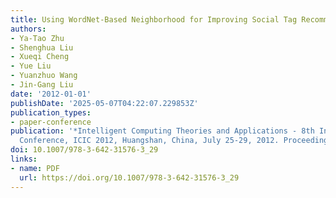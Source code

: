 ```yaml
---
title: Using WordNet-Based Neighborhood for Improving Social Tag Recommendation
authors:
- Ya-Tao Zhu
- Shenghua Liu
- Xueqi Cheng
- Yue Liu
- Yuanzhuo Wang
- Jin-Gang Liu
date: '2012-01-01'
publishDate: '2025-05-07T04:22:07.229853Z'
publication_types:
- paper-conference
publication: '*Intelligent Computing Theories and Applications - 8th International
  Conference, ICIC 2012, Huangshan, China, July 25-29, 2012. Proceedings*'
doi: 10.1007/978-3-642-31576-3_29
links:
- name: PDF
  url: https://doi.org/10.1007/978-3-642-31576-3_29
---
```

